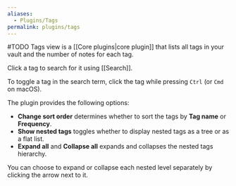 ```yaml
---
aliases:
  - Plugins/Tags
permalink: plugins/tags
---
```

#TODO
Tags view is a [[Core plugins|core plugin]] that lists all tags in your vault and the number of notes for each tag.

Click a tag to search for it using [[Search]].

To toggle a tag in the search term, click the tag while pressing `Ctrl` (or `Cmd` on macOS).

The plugin provides the following options:

- **Change sort order** determines whether to sort the tags by **Tag name** or **Frequency**.
- **Show nested tags** toggles whether to display nested tags as a tree or as a flat list.
- **Expand all** and **Collapse all** expands and collapses the nested tags hierarchy.

You can choose to expand or collapse each nested level separately by clicking the arrow next to it.
